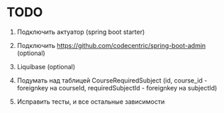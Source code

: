 TODO
========================

1. Подключить актуатор (spring boot starter)

2. Подключить https://github.com/codecentric/spring-boot-admin (optional)

3. Liquibase (optional)

4. Подумать над таблицей CourseRequiredSubject (id, course_id - foreignkey на courseId, requiredSubjectId - foreignkey на subjectId)

5. Исправить тесты, и все остальные зависимости
